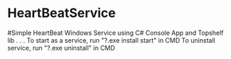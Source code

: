 # HeartBeatService
#Simple HeartBeat Windows Service using C# Console App and Topshelf lib
.
.
.
To start as a service, run "?.exe install start" in CMD
To uninstall service, run "?.exe uninstall" in CMD
